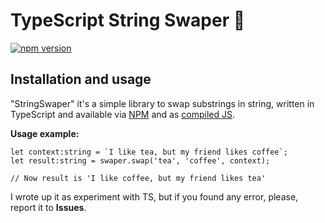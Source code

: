 # TypeScript String Swaper :candy:
[![npm version](https://badge.fury.io/js/string-swaper.svg)](https://badge.fury.io/js/string-swaper)
## Installation and usage
"StringSwaper" it's a simple library to swap substrings in string, written in TypeScript and available via [NPM](https://www.npmjs.com/package/string-swaper) and as [compiled JS](https://github.com/Lisennk/StringSwaper/tree/master/dist). 

**Usage example:**
```
let context:string = `I like tea, but my friend likes coffee`;
let result:string = swaper.swap('tea', 'coffee', context);

// Now result is 'I like coffee, but my friend likes tea'
```

I wrote up it as experiment with TS, but if you found any error, please, report it to **Issues**. 
